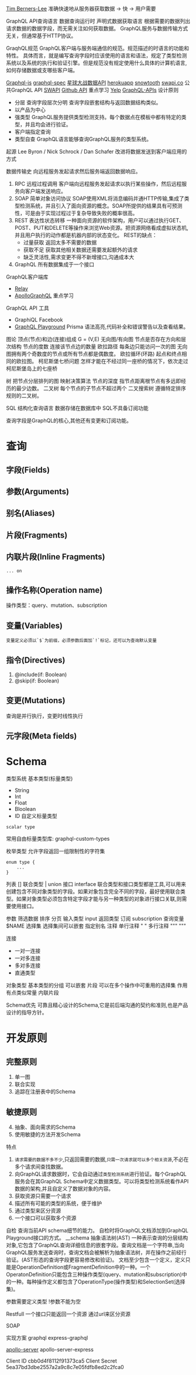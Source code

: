 [Tim Berners-Lee](https://www.w3.org/People/Berners-Lee/Longer.html)
准确快速地从服务器获取数据 -> 快 -> 用户需要 


GraphQL API查询语言 数据查询运行时 
声明式数据获取语言 根据需要的数据列出请求数据的数据字段，而无需关注如何获取数据。
GraphQL服务与数据传输方式无关，但通常基于HTTP协议。

GraqhQL规范 GraphQL客户端与服务端通信的规范。规范描述的时语言的功能和特性。
具体而言，就是编写查询字段时应该使用的语言和语法，规定了类型检测系统以及系统的执行和验证引擎。但是规范没有规定使用什么具体的计算机语言, 如何存储数据或支哪些客户端。

[Graphql-js](https://github.com/graphql/graphql-js)
[graphql-spec](https://graphql.github.io/graphql-spec/)
[星球大战数据API](https://graphql.org/swapi-graphql)
[herokuapp](http://snowtooth.herokuapp.com/)
[snowtooth](http://snowtooth.moonhighway.com)
[swapi.co](https://swapi.co/)
公共GraphQL API
[SWAPI](https://graphql.github.io/swapi-graphql)
[Github API](https://developer.github.com/v4/) 重点学习
[Yelp](https://www.yelp.com/)
[GraphQL-APIs](https://github.com/APIs-guru/graphql-apis)
设计原则
+ 分层 查询字段层次分明 查询字段嵌套结构与返回数据结构类似。
+ 以产品为中心 
+ 强类型 GraphQL服务提供类型检测支持。每个数据点在模板中都有特定的类型，并且均会进行验证。
+ 客户端指定查询
+ 类型自查 GraphQL语言能够查询GraphQL服务的类型系统。
  
起源
Lee Byron / Nick Schrock / Dan Schafer
改进将数据发送到客户端应用的方式

数据传输史
向远程服务发起请求然后服务端返回数据响应。
1. RPC 远程过程调用 客户端向远程服务发起请求以执行某些操作，然后远程服务向客户端发送响应。
2. SOAP 简单对象访问协议 SOAP使用XML将消息编码并通HTTP传输,集成了类型检测系统，并且引入了面向资源的概念。SOAP所提供的结果具有可预测性，可是由于实现过程过于复杂导致失败的概率很高。
3. REST 表达性状态转移 一种面向资源的软件架构，用户可以通过执行GET、POST、PUT和DELETE等操作来浏览Web资源。把资源网络看成虚拟状态机,并且用户执行的动作都是机器内部的状态变化。
   REST的缺点：
   + 过量获取 返回太多不需要的数据
   + 获取不足 获取其他相关数据还需要发起额外的请求
   + 缺乏灵活性,需求变更不得不新增接口,沟通成本大
4. GraphQL
   所有数据集成于一个接口 

GraphQL客户端库
+ [Relay](https://relay.dev/en/)
+ [ApolloGraphQL](https://www.apollographql.com/) 重点学习
  
GraphQL API 工具
+ GraphiQL Facebook
+ [GraphQL Playground](https://www.graphqlbin.com/v2/new)  Prisma
语法高亮,代码补全和错误警告以及查看结果。

图论
顶点(节点)和边(连接)组成 G = (V,E)
无向图/有向图 节点是否存在方向和层次结构
节点的度数 连接该节点边的数量
欧拉路径 每条边只能访问一次的图
无向图拥有两个奇数度的节点或所有节点都是偶数度。
欧拉循环(环路) 起点和终点相同的欧拉图。
柯尼斯堡七桥问题 怎样才能在不经过同一座桥的情况下，依次走过柯尼斯堡岛上的七座桥

树 把节点分层排列的图 映射决策算法
节点的深度 指节点距离根节点有多远即经历的最少边数。
二叉树 每个节点的子节点不超过两个
二叉搜索树 遵循特定排序规则的二叉树。

SQL 结构化查询语言 数据存储在数据库中 SQL不具备订阅功能

查询字段是GraphQL的核心,其他还有变更和订阅功能。

# 查询
## 字段(Fields)
## 参数(Arguments)
## 别名(Aliases)
## 片段(Fragments)
## 内联片段(Inline Fragments)
    ... on 
## 操作名称(Operation name)
操作类型：query、mutation、subscription
## 变量(Variables)
    变量定义必须以`$`为前缀，必须参数后面加`!`标记，还可以为查询默认变量
## 指令(Directives)
1. @include(if: Boolean)
2. @skip(if: Boolean) 
## 变更(Mutations)
查询是并行执行，变更时线性执行
## 元字段(Meta fields)

# Schema
类型系统
基本类型(标量类型)
+ String
+ Int
+ Float
+ Bloolean
+ ID
自定义标量类型
```
scalar type
```
常用自由标量类型库: graphql-custom-types

枚举类型 允许字段返回一组限制性的字符集 
```
enum type {
    ...
}
```
列表 []
联合类型 | union 
接口 interface
联合类型和接口类型都是工具,可以用来创建包含不同对象类型的字段。如果对象包含完全不同的字段，最好使用联合类型。如果对象类型必须包含特定字段才能与另一种类型的对象进行接口关联,则需要使用接口。

参数
筛选数据
排序
分页
输入类型 input
返回类型
订阅 subscription
查询变量 $NAME
选择集 选择集间可以嵌套
指定别名
注释 
  单行注释 " "
 多行注释 """  """


连接
+ 一对一连接
+ 一对多连接
+ 多对多连接
+ 直通类型

  
对象类型 基本类型的分组 可以嵌套
片段 可以在多个操作中可重用的选择集 作用有点类似常量 内联片段

Schema优先
可靠且精心设计的Schema,它是前后端沟通的契约和准则,也是产品设计的指导方针。


# 开发原则
## 完整原则
1. 单一图
2. 联合实现
3. 追踪在注册表中的Schema
## 敏捷原则
4. 抽象、面向需求的Schema
5. 使用敏捷的方法开发Schema

特点
1. `请求需要的数据不多不少`,只返回需要的数据,`只需一次请求就可以多个相关资源`,不必在多个请求间查找数据。
2. 向GraphQL请求数据时，它会自动通过`类型检测系统`进行验证。每个GraphQL服务会在其GraphQL Schema中定义数据类型。可以将类型检测系统看作API数据的架构,并且自定义了数据对象的内容。
3. 获取资源只需要一个请求
4. 描述所有可能的类型的系统，便于维护
5. 通过类型来区分资源
6. 一个接口可以获取多个资源


自检 查询当前API schema细节的能力。 自检时将GraphQL文档添加到GraphQL Playground接口的方式。 __schema
抽象语法树(AST) 一种表示查询的分层结构对象,它包含了GraphQL查询详细信息的嵌套字段。查询文档是一个字符串,当向GraphQL服务发送查询时，查询文档会被解析为抽象语法树，并在操作之前经行验证。(AST形态的查询字段更容易修改和验证)。
文档至少包含一个定义，定义只能是OperationDefinition或FragmentDefinition中的一种。一个OperatonDefinition只能包含三种操作类型(query、mutation和subscription)中的一种。每种操作定义都包含了OperationType(操作类型)和SelectionSet(选择集)。

参数需要定义类型
!参数不能为空

Restfull
一个接口只能返回一个资源
通过url来区分资源

SOAP


实现方案
graphql
express-graphql

[apollo-server](https://www.apollographql.com/docs/apollo-server/)
apollo-server-express

Client ID
cbb0d4f8112f91373ca5
Client Secret
5ea37bd3dbe2557a2a9c8c7e05fdfb8ed2c2fca0
